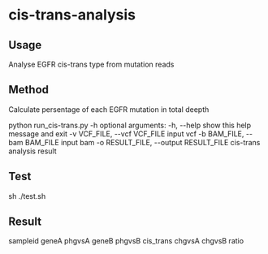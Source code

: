 # cis-trans-analysis
## Usage
Analyse EGFR cis-trans type from mutation reads
## Method
Calculate persentage of each EGFR mutation in total deepth

python run_cis-trans.py -h
optional arguments:
  -h, --help            show this help message and exit
  -v VCF_FILE, --vcf VCF_FILE
                        input vcf
  -b BAM_FILE, --bam BAM_FILE
                        input bam
  -o RESULT_FILE, --output RESULT_FILE
                        cis-trans analysis result
                        
## Test
sh ./test.sh
## Result
sampleid	geneA	phgvsA	geneB	phgvsB	cis_trans	chgvsA	chgvsB	ratio
